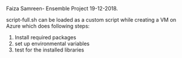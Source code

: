Faiza Samreen- Ensemble Project 19-12-2018.

script-full.sh can be loaded as a custom script while creating a VM on Azure which does following steps:
1) Install required packages
2) set up environmental variables
3) test for the installed libraries
